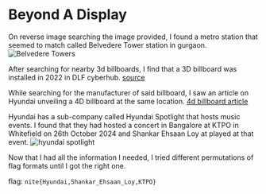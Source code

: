 # Beyond A Display

On reverse image searching the image provided, I found a metro station that seemed to match called Belvedere Tower station in gurgaon.
![Belvedere Towers](https://encrypted-tbn2.gstatic.com/images?q=tbn:ANd9GcTFHXsYQDNluh0ryAliiK8QowwMXzKLtw6oD1Ca8TgaL92U8ILc)

After searching for nearby 3d billboards, I find that a 3D billboard was installed in 2022 in DLF cyberhub. [source](https://www.facebook.com/heightsevent/videos/we-are-proud-to-announce-indias-first-3d-led-billboard-ooh-for-vivo-mobile-activ/719037979149631/)

While searching for the manufacturer of said billboard, I saw an article on Hyundai unveiling a 4D billboard at the same location. [4d billboard article](https://brandequity.economictimes.indiatimes.com/news/industry/hyundai-creates-indias-first-4d-billboard-experience-for-the-new-hyundai-creta/109435445#:~:text=Hyundai%20Motor%20India%2C%20India's%20leading,25%20till%20February%208%2C%202024) 

Hyundai has a sub-company called Hyundai Spotlight that hosts music events. I found that they had hosted a concert in Bangalore at KTPO in Whitefield on 26th October 2024 and Shankar Ehsaan Loy at played at that event.
![hyundai spotlight](https://imgur.com/a/d7Mg3VR)

Now that I had all the information I needed, I tried different permutations of flag formats until I got the right one.

flag: `nite{Hyundai,Shankar_Ehsaan_Loy,KTPO}`
